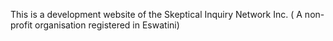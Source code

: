 This is a development website of the Skeptical Inquiry Network Inc. ( A non-profit organisation registered in Eswatini)

